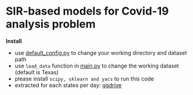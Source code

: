 # SIR-based models for Covid-19 analysis problem

**Install**
- use [default_config.py](script/default_config.py) to change your working directory and dataset path
- use `load_data` function in [main.py](script/main.py) to change the working dataset (default is Texas)
- please install `scipy, sklearn and yacs` to run this code
- extracted for each states per day: [ggdrive](https://drive.google.com/drive/folders/1epFqF8rjD5eHSUWS3yQHufah6boR48cV?usp=sharing)


